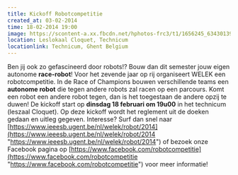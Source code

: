 ```yaml
---
title: Kickoff Robotcompetitie
created_at: 03-02-2014
time: 18-02-2014 19:00
image: https://scontent-a.xx.fbcdn.net/hphotos-frc3/t1/1656245_634301396628862_879654368_n.png
location: Leslokaal Cloquet, Technicum
locationlink: Technicum, Ghent Belgium
---
```


Ben jij ook zo gefascineerd door robots!? Bouw dan dit semester jouw eigen autonome **race-robot**! Voor het zevende jaar op rij organiseert WELEK een robotcompetitie. In de Race of Champions bouwen verschillende teams een **autonome robot** die tegen andere robots zal racen op een parcours. Komt een robot een andere robot tegen, dan is het toegestaan de andere opzij te duwen! De kickoff start op **dinsdag 18 februari om 19u00** in het technicum (leszaal Cloquet). Op deze kickoff wordt het reglement uit de doeken gedaan en uitleg gegeven. Interesse? Surf dan snel naar [https://www.ieeesb.ugent.be/nl/welek/robot/2014](https://www.ieeesb.ugent.be/nl/welek/robot/2014 "https://www.ieeesb.ugent.be/nl/welek/robot/2014") of bezoek onze Facebook pagina op [https://www.facebook.com/robotcompetitie](https://www.facebook.com/robotcompetitie "https://www.facebook.com/robotcompetitie") voor meer informatie!
